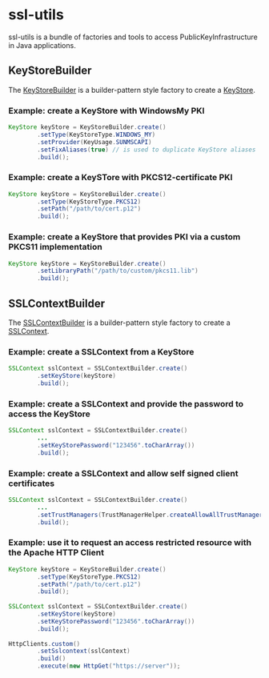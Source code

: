# ssl-utils
ssl-utils is a bundle of factories and tools to access PublicKeyInfrastructure in Java applications.

## KeyStoreBuilder
The [KeyStoreBuilder](https://github.com/j3t/ssl-utils/blob/master/src/main/java/ssl/builder/KeyStoreBuilder.java) is a builder-pattern style factory to create a [KeyStore](http://docs.oracle.com/javase/7/docs/api/java/security/KeyStore.html).

### Example: create a KeyStore with WindowsMy PKI
```java
KeyStore keyStore = KeyStoreBuilder.create()
		.setType(KeyStoreType.WINDOWS_MY)
		.setProvider(KeyUsage.SUNMSCAPI)
		.setFixAliases(true) // is used to duplicate KeyStore aliases
		.build();
```

### Example: create a KeySTore with PKCS12-certificate PKI
```java
KeyStore keyStore = KeyStoreBuilder.create()
		.setType(KeyStoreType.PKCS12)
		.setPath("/path/to/cert.p12")
		.build();
```

### Example: create a KeyStore that provides PKI via a custom PKCS11 implementation 
```java
KeyStore keyStore = KeyStoreBuilder.create()
		.setLibraryPath("/path/to/custom/pkcs11.lib")
		.build();
```

## SSLContextBuilder
The [SSLContextBuilder](https://github.com/j3t/ssl-utils/blob/master/src/main/java/ssl/builder/SSLContextBuilder.java) is a builder-pattern style factory to create a [SSLContext](http://docs.oracle.com/javase/7/docs/api/javax/net/ssl/SSLContext.html).

### Example: create a SSLContext from a KeyStore
```java
SSLContext sslContext = SSLContextBuilder.create()
		.setKeyStore(keyStore)
		.build();
```

### Example: create a SSLContext and provide the password to access the KeyStore
```java
SSLContext sslContext = SSLContextBuilder.create()
		...
		.setKeyStorePassword("123456".toCharArray())
		.build();
```

### Example: create a SSLContext and allow self signed client certificates
```java
SSLContext sslContext = SSLContextBuilder.create()
		...
		.setTrustManagers(TrustManagerHelper.createAllowAllTrustManagers())
		.build();
```

### Example: use it to request an access restricted resource with the Apache HTTP Client
```java
KeyStore keyStore = KeyStoreBuilder.create()
		.setType(KeyStoreType.PKCS12)
		.setPath("/path/to/cert.p12")
		.build();
 
SSLContext sslContext = SSLContextBuilder.create()
		.setKeyStore(keyStore)
		.setKeyStorePassword("123456".toCharArray())
		.build();
 
HttpClients.custom()
		.setSslcontext(sslContext)
		.build()
		.execute(new HttpGet("https://server"));
```
